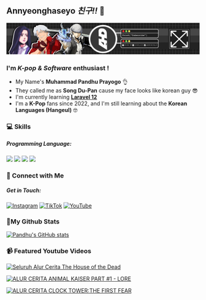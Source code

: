 ## Annyeonghaseyo _친구!!_ 👋

![PandhuPrayogo](img/banner.jpg)

### I'm _K-pop & Software_ enthusiast !

- My Name's **Muhammad Pandhu Prayogo** 👌
- They called me as **Song Du-Pan** cause my face looks like korean guy 😎
- I'm currently learning [**Laravel 12**](https://laravel.com/)
- I'm a **K-Pop** fans since 2022, and I'm still learning about the **Korean Languages (Hangeul)** 🤓

### 💻 Skills

##### Programming Language:

<img src="https://img.shields.io/badge/Python-FFD43B?style=for-the-badge&logo=python&logoColor=blue" /> <img src="https://img.shields.io/badge/HTML5-E34F26?style=for-the-badge&logo=html5&logoColor=white"/> <img src="https://img.shields.io/badge/CSS3-1572B6?style=for-the-badge&logo=css3&logoColor=white"/> <img src="https://img.shields.io/badge/JavaScript-323330?style=for-the-badge&logo=javascript&logoColor=F7DF1E" />

### 📱 Connect with Me

##### Get in Touch:

[![Instagram](https://img.shields.io/badge/Instagram-E4405F?style=for-the-badge&logo=instagram&logoColor=white)](https://www.instagram.com/luveriaaa._)
[![TikTok](https://img.shields.io/badge/TikTok-000000?style=for-the-badge&logo=tiktok&logoColor=white)](https://www.tiktok.com/@panduimnida_tv)
[![YouTube](https://img.shields.io/badge/YouTube-FF0000?style=for-the-badge&logo=youtube&logoColor=white)](https://www.youtube.com/@AluverHD)

### 🚩My Github Stats

[![Pandhu's GitHub stats](https://github-readme-stats.vercel.app/api?username=PandhuPrayogo)](https://github.com/anuraghazra/github-readme-stats)

### 📹 Featured Youtube Videos

<!-- Video 1 -->

[![Seluruh Alur Cerita The House of the Dead](https://img.youtube.com/vi/fbRnLWiBYp0/maxresdefault.jpg)](https://youtu.be/fbRnLWiBYp0)

<!-- Video 2 -->

[![ALUR CERITA ANIMAL KAISER PART #1 - LORE](https://img.youtube.com/vi/qUUWif4Ed1o/maxresdefault.jpg)](https://youtu.be/qUUWif4Ed1o)

<!-- Video 3 -->

[![ALUR CERITA CLOCK TOWER:THE FIRST FEAR](https://img.youtube.com/vi/yVjfQVmivJ0/maxresdefault.jpg)](https://youtu.be/yVjfQVmivJ0)
